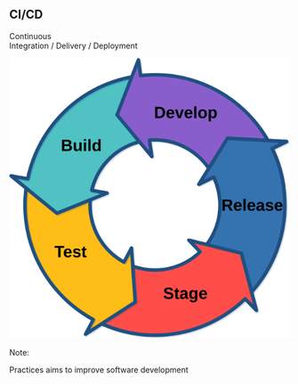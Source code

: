 ## CI/CD

Continuous<br/>Integration / Delivery / Deployment

![Continuous Integration](/img/cd.svg) <!-- .element: style="box-shadow:none;border:0;background-color:inherit;margin-top:0;height:8em;margin-bottom:-3em" -->

Note:

Practices aims to improve software development<br/>
